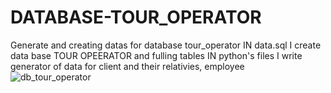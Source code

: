 # DATABASE-TOUR_OPERATOR
Generate and creating datas for database tour_operator
IN data.sql I create data base TOUR OPEERATOR and fulling tables
IN python's files I write generator of data for client and their relativies, employee 
![db_tour_operator](https://user-images.githubusercontent.com/71192205/210103847-e3486f0c-e9db-46ec-bb2e-c04cc69ddc99.png)
